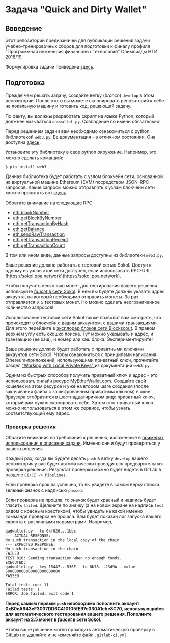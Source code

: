 Задача "Quick and Dirty Wallet"
====

## Ввведение

Этот репозиторий предназначен для публикации решения задачи учебно-тренировочных сборов для подготовки к финалу профиля "Программная инженерия финансовых технологий" Олимпиады НТИ 2018/19.

Формулировка задачи приведена [здесь](https://hackmd.io/v-jthvtWSzuRnOT6W9OBuA#%D0%9E%D0%BF%D0%B8%D1%81%D0%B0%D0%BD%D0%B8%D0%B5-%D0%B7%D0%B0%D0%B4%D0%B0%D1%87%D0%B8).

## Подготовка

Прежде чем решать задачу, создайте ветку (_branch_) `develop` в этом репозитории. После этого вы можете склонировать репозиторий к себе на локальную машину и готовить код, решающий задачу.

По факту, вы должны разработать скрипт на языке Python, который должнен называться `qadwallet.py`. Совпадение по имени обязательно!

Перед решением задачи вам необходимо ознакомиться с python библиотекой `web3.py`. Ее документация - в отличном состоянии. Она доступна [здесь](http://web3py.readthedocs.io).

Установите эту библиотеку в свое python окружение. Например, это можно сделать командой:

```shell
$ pip install web3
```

Данная библиотека будет работать с узлом блокчейн сети, основанной на виртуальной машине Ethereum (EVM) посредством JSON-RPC запросов. Какие запросы можно отправлять к узлам блокчейн сети можно прочитать вот [здесь](https://wiki.parity.io/JSONRPC-eth-module).

Обратите внимание на следующие RPC:
  * [eth.blockNumber](https://wiki.parity.io/JSONRPC-eth-module#eth_blocknumber)
  * [eth.getBlockByNumber](https://wiki.parity.io/JSONRPC-eth-module#eth_getblockbynumber)
  * [eth.getTransactionByHash](https://wiki.parity.io/JSONRPC-eth-module#eth_gettransactionbyhash)
  * [eth.getBalance](https://wiki.parity.io/JSONRPC-eth-module#eth_getbalance)
  * [eth.sendRawTransaction](https://wiki.parity.io/JSONRPC-eth-module#eth_sendrawtransaction)
  * [eth.getTransactionReceipt](https://wiki.parity.io/JSONRPC-eth-module#eth_gettransactionreceipt)
  * [eth.getTransactionCount](https://wiki.parity.io/JSONRPC-eth-module#eth_gettransactioncount)

В том или ином виде, данные запросы доступны из библиотеки `web3.py`.

Ваше решение должно работать с тестовой сетью Sokol. Доступ к одному из узлов этой сети доступен, если использовать RPC-URL [https://sokol.poa.network](https://sokol.poa.network).  

Чтобы получить несколько монет для тестирования вашего решения используйте [_faucet_ в сети Sokol](https://faucet-sokol.herokuapp.com/). В нем вы будете должны указать адрес аккаунта, на который необходимо отправить монеты. За раз отправляется `0.5` тестовых монет. Но можно сделать неограниченное количество запросов!

Использование тестовой сети Sokol также позволит вам смотреть, что происходит в блокчейн с вашим аккаунтом, с вашими транзакциями. Для этого перейдите в [эксплорер блоков сети Blockscout](https://blockscout.com/poa/sokol/). В правом верхнем углу есть окошко поиска. Тут можно указывать и адрес, и транзакцию (ее хэш), и номер или хэш блока. Экспериментируйте!

Ваше решение должно будет работать с приватными ключами аккаунтов сети Sokol. Чтобы ознакомиться с принципами написания Ethereum-приложений, использующими приватный ключ, прочитайте раздел ["Working with Local Private Keys"
](https://web3py.readthedocs.io/en/stable/web3.eth.account.html#) из документации `web3.py`.

Одним из быстрых способов получить приватный ключ и адрес - это использовать онлайн ресурс [MyEtherWallet.com](http://myetherwallet.com). Создайте свой кошелек на этом ресурсе и уже на втором шаге создания (после закачивания файла с зашифрованным приватным ключом) в окне браузера отобразится в шестнадцатиричном виде приватный ключ, который вам нужно скопировать себе. Затем этот приватный ключ можно использоваться в этом же сервисе, чтобы узнать соответствующий ему адрес.

### Проверка решения

Обратите внимания на требования к решению, изложенные в [примерах использования в описании задачи](https://hackmd.io/v-jthvtWSzuRnOT6W9OBuA#%D0%9F%D1%80%D0%B8%D0%BC%D0%B5%D1%80%D1%8B-%D0%B8%D1%81%D0%BF%D0%BE%D0%BB%D1%8C%D0%B7%D0%BE%D0%B2%D0%B0%D0%BD%D0%B8%D1%8F). Именно они и будут проверяться у вашего решения.

Каждый раз, когда вы будете делать `push` в ветку `develop` вашего репозитория у вас будет автоматически проводиться предварительная проверка решения. Результат проверки можно будет видеть в GitLab в разделе `CI/CI -> Pipelines`.

Если проверка прошла успешно, то вы увидете в самом верху списка зеленый значок с надписью `passed`.

Если проверка не прошла, то значок будет красный и надпись будет гласить `failed`. Щелкните по значку (а на новом экране на надпись `test` рядом с красным крестиком), чтобы увидеть на какой именно комманде проверка не прошла. Вам будет показан лог запуска вашего скрипта с различными параметрами. Например,

```
qadwallet.py --tx 0xf026...1bbc
--- ACTUAL RESPONSE:
No such transaction in the local copy of the chain
--- EXPECTED RESPONSE:
No such transaction in the chain
FAILED
TEST 010: Sending transaction when no enough funds.
EXECUTED:
qadwallet.py --key 154A7...536E --to 8b78...23d9A --value 500000000000000000000000
PASSED

Total tests run: 11
Failed tests: 1
ERROR: Job failed: exit code 1
```

**Перед самым первым `push` необходимо пополнить аккаунт 0xB0cA943cF3037DD6C410105fE97c330A1cbe8C70, использующийся для автоматического тестирования вашего решения. Пополните аккаунт на 2.5 монет в [_faucet_ в сети Sokol](https://faucet-sokol.herokuapp.com/)**.

Чтобы ваше решение могло проходить автоматическую проверку в GitLab не удаляйте и не изменяйте файл `.gitlab-ci.yml`.

